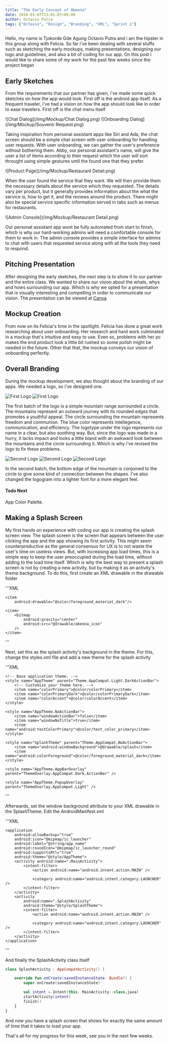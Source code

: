 ```yaml
---
title: "The Early Concept of Abeona"
date: 2018-03-07T13:01:07+09:00
author: Octavio Putra
tags: ["Octavio", "Design", "Branding", "XML", "Sprint 1"]
---
```


Hello, my name is Tjokorde Gde Agung Octavio Putra and i am the hipster in this group along with Felicia. So far i've been dealing with several stuffs such as sketching the early mockups, making presentations, designing our logo and guidelines, and also a bit of coding for our app. On this post i would like to share some of my work for the past few weeks since the project began

## Early Sketches
From the requirements that our partner has given, i've made some quick sketches on how the app would look. First off is the android app itself. As a frequent traveler, i've had a vision on how the app should look like in order to ease travelers. First off is the chat menu itself

![Chat Dialog](/img/Mockup/Chat Dialog.png)
![Onboarding Dialog](/img/Mockup/Souvenir Request.png)

Taking inspiration from personal assistant apps like Siri and Ada, the chat screen should be a simple chat screen with user onboarding for handling user requests. With user onboarding, we can gather the user's preference without bothering them. Abby, our personal assistant's name, will give the user a list of items according to their request which the user will sort throught using simple gestures until the found one that they prefer.

![Product Page](/img/Mockup/Restaurant Detail.png)

When the user found the service that they want. We will then provide them the necessary details about the service which they requested. The details vary per product, but it generally provides information about the what the service is, how to get it, and the reviews around the product. There might also be special service specific information served in tabs such as menus for restaurants.  

![Admin Console](/img/Mockup/Restaurant Detail.png)

Our personal assistant app wont be fully automated from start to finish, which is why our hard-working admins will need a comfortable console for them to work in. The admin console provides a simple interface for admins to chat with users that requested service along with all the tools they need to respond.

## Pitching Presentation
After designing the early sketches, the next step is to show it to our partner and the entire class. We wanted to share our vision about the whats, whys and hows surrounding our app. Which is why we opted for a presentation that is visually interesting and compelling in order to communicate our vision. The presentation can be viewed at [Canva](https://www.canva.com/design/DACvRb_HaDQ/ljR9Sj1Rk-Lbi_uHQIoKkA/view?utm_content=DACvRb_HaDQ&utm_campaign=designshare&utm_medium=link&utm_source=sharebutton)

## Mockup Creation
From now on its Felicia's time in the spotlight. Felicia has done a great work researching about user onboarding. Her research and hard work culminated in a mockup that's intuitive and easy to use. Even so, problems with her pc makes the end product look a little bit rushed so some polish might be needed in the future. Other that that, the mockup conveys our vision of onboarding perfectly.

## Overall Branding
During the mockup development, we also thought about the branding of our apps. We needed a logo, so i've designed one.

![First Logo](/img/Mockup/abeona-old-02.png)
![First Logo](/img/Mockup/abeona-old-01.png)

 The first batch of the logo is a simple mountain range surrounded a circle. The mountains represent an outward journey with its rounded edges that promotes a youthful appeal. The circle surrounding the mountain represents freedom and communion. The blue color represents intellegence, communication, and efficiency. The logotype under the logo represents our name in a clear, but also soothing way. But, since the logo was made in a hurry, it lacks impact and looks a little bland with an awkward look between the mountains and the circle surrounding it. Which is why i've revised the logo to fix these problems.

![Second Logo](/img/Mockup/abeona-new-01.png)
![Second Logo](/img/Mockup/abeona-new-01.png)
![Second Logo](/img/Mockup/abeona-new-01.png)

In the second batch, the bottom edge of the mountain is conjoined to the circle to give some kind of connection between the shapes. I've also changed the logogram into a lighter font for a more elegant feel.

#### Todo Next

App Color Palette.

## Making a Splash Screen

My first hands on experience with coding our app is creating the splash screen view. The splash screen is the screen that appears between the user clicking the app and the app showing its first activity. This might seem counterproductive as the general consensus for UX is to not waste the user's time on useless views. But, with increasing app load times, this is a simple way to keep the user preoccupied during the load time, without adding to the load time itself. Which is why the best way to present a splash screen is not by creating a new activity, but by making it as an activity's theme background. To do this, first create an XML drawable in the drawable folder 

'''XML
<?xml version="1.0" encoding="utf-8"?>
<layer-list xmlns:android="http://schemas.android.com/apk/res/android">

    <item
        android:drawable="@color/foreground_material_dark"/>

    <item>
        <bitmap
            android:gravity="center"
            android:src="@drawable/abeona_icon"
        />
    </item>

</layer-list>
'''

Next, set this as the splash activity's background in the theme. For this, change the styles.xml file and add a new theme for the splash activity

'''XML
<resources>

    <!-- Base application theme. -->
    <style name="AppTheme" parent="Theme.AppCompat.Light.DarkActionBar">
        <!-- Customize your theme here. -->
        <item name="colorPrimary">@color/colorPrimary</item>
        <item name="colorPrimaryDark">@color/colorPrimaryDark</item>
        <item name="colorAccent">@color/colorAccent</item>
    </style>

    <style name="AppTheme.NoActionBar">
        <item name="windowActionBar">false</item>
        <item name="windowNoTitle">true</item>
        <item name="android:textColorPrimary">@color/text_color_primary</item>
    </style>

    <style name="SplashTheme" parent="Theme.AppCompat.NoActionBar">
        <item name="android:windowBackground">@drawable/splash</item>
        <item name="android:colorForeground">@color/foreground_material_dark</item>
    </style>

    <style name="AppTheme.AppBarOverlay" parent="ThemeOverlay.AppCompat.Dark.ActionBar" />

    <style name="AppTheme.PopupOverlay" parent="ThemeOverlay.AppCompat.Light" />

</resources>
'''

Afterwards, set the window background attribute to your XML drawable in the SplashTheme. Edit the AndroidManifest.xml

'''XML
	<?xml version="1.0" encoding="utf-8"?>
<manifest xmlns:android="http://schemas.android.com/apk/res/android"
    package="ga.abeona.abeona">

    <application
        android:allowBackup="true"
        android:icon="@mipmap/ic_launcher"
        android:label="@string/app_name"
        android:roundIcon="@mipmap/ic_launcher_round"
        android:supportsRtl="true"
        android:theme="@style/AppTheme">
        <activity android:name=".MainActivity">
            <intent-filter>
                <action android:name="android.intent.action.MAIN" />

                <category android:name="android.intent.category.LAUNCHER" />
            </intent-filter>
        </activity>
        <activity
            android:name=".SplashActivity"
            android:theme="@style/SplashTheme">
            <intent-filter>
                <action android:name="android.intent.action.MAIN" />

                <category android:name="android.intent.category.LAUNCHER" />
            </intent-filter>
        </activity>
    </application>


</manifest>
'''

And finally the SplashActivity class itself

```Kotlin
class SplashActivity : AppCompatActivity() {

    override fun onCreate(savedInstanceState: Bundle?) {
        super.onCreate(savedInstanceState)

        val intent = Intent(this, MainActivity::class.java)
        startActivity(intent)
        finish()
    }
}
```

And now you have a splash screen that shows for exactly the same amount of time that it takes to load your app.

That's all for my progress for this week, see you in the next few weeks.